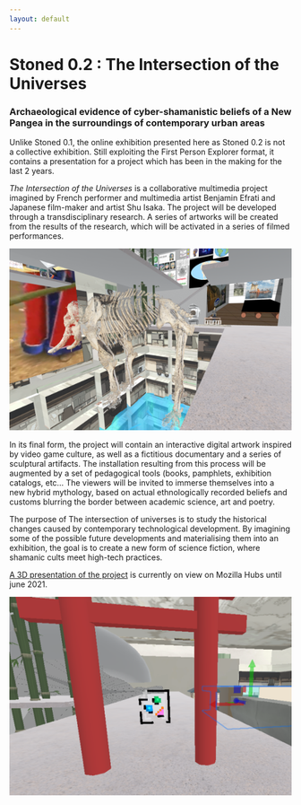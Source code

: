 ```yaml
---
layout: default
---
```

# Stoned 0.2 : The Intersection of the Universes

### Archaeological evidence of cyber-shamanistic beliefs of a New Pangea in the surroundings of contemporary urban areas

Unlike Stoned 0.1, the online exhibition presented here as Stoned 0.2 is not a collective exhibition. Still exploiting the First Person Explorer format, it contains a presentation for a project which has been in the making for the last 2 years.

_The Intersection of the Universes_ is a collaborative multimedia project imagined by French performer and multimedia artist Benjamin Efrati and Japanese film-maker and artist Shu Isaka. 
The project will be developed through a transdisciplinary research. A series of artworks will be created from the results of the research, which will be activated in a series of filmed performances. 

![Stoned 0.2](https://github.com/gnozo/Stoned/blob/run/assets/img/intersections_9.png?raw=true)

In its final form, the project will contain an interactive digital artwork inspired by video game culture, as well as a fictitious documentary and a series of sculptural artifacts. 
The installation resulting from this process will be augmented by a set of pedagogical tools (books, pamphlets, exhibition catalogs, etc… 
The viewers will be invited to immerse themselves into a new hybrid mythology, based on actual ethnologically recorded beliefs and customs blurring the border between academic science, art and poetry.

The purpose of The intersection of universes is to study the historical changes caused by contemporary technological development. 
By imagining some of the possible future developments and materialising them into an exhibition, the goal is to create a new form of science fiction, where shamanic cults meet high-tech practices. 

[A 3D presentation of the project](https://hubs.mozilla.com/TaD8scY/the-intersection-of-universes) is currently on view on Mozilla Hubs until june 2021.

![Stoned 0.2](https://github.com/gnozo/Stoned/blob/run/assets/img/intersections_2.png?raw=true)


